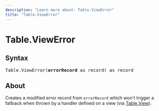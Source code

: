 ```yaml
---
description: "Learn more about: Table.ViewError"
title: "Table.ViewError"
---
```

# Table.ViewError

## Syntax

<pre>
Table.ViewError(<b>errorRecord</b> as record) as record
</pre>

## About

Creates a modified error record from `errorRecord` which won't trigger a fallback when thrown by a handler defined on a view (via [Table.View](/powerquery-m/table-view)).
